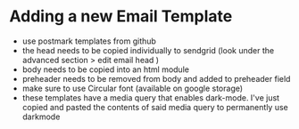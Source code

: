 # Adding a new Email Template

- use postmark templates from github
- the head needs to be copied individually to sendgrid (look under the advanced section > edit email head )
- body needs to be copied into an html module
- preheader needs to be removed from body and added to preheader field
- make sure to use Circular font (available on google storage)
- these templates have a media query that enables dark-mode. I've just copied and pasted the contents of said media query to permanently use darkmode
